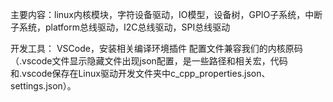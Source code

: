主要内容：linux内核模块，字符设备驱动，IO模型，设备树，GPIO子系统，中断子系统，platform总线驱动，I2C总线驱动，SPI总线驱动

开发工具：
VSCode，安装相关编译环境插件
配置文件兼容我们的内核原码（.vscode文件显示隐藏文件出现json配置，是一些路径和相关宏，代码和.vscode保存在Linux驱动开发文件夹中c_cpp_properties.json、settings.json）。
